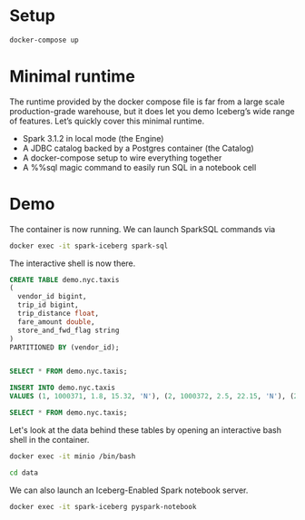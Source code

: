 # Setup

```bash
docker-compose up
```

# Minimal runtime

The runtime provided by the docker compose file is far from a large scale production-grade warehouse, but it does let you demo Iceberg’s wide range of features. Let’s quickly cover this minimal runtime.

- Spark 3.1.2 in local mode (the Engine)
- A JDBC catalog backed by a Postgres container (the Catalog)
- A docker-compose setup to wire everything together
- A %%sql magic command to easily run SQL in a notebook cell

# Demo

The container is now running. We can launch SparkSQL commands via

```bash
docker exec -it spark-iceberg spark-sql
```

The interactive shell is now there.

```sql
CREATE TABLE demo.nyc.taxis
(
  vendor_id bigint,
  trip_id bigint,
  trip_distance float,
  fare_amount double,
  store_and_fwd_flag string
)
PARTITIONED BY (vendor_id);


SELECT * FROM demo.nyc.taxis;

INSERT INTO demo.nyc.taxis
VALUES (1, 1000371, 1.8, 15.32, 'N'), (2, 1000372, 2.5, 22.15, 'N'), (2, 1000373, 0.9, 9.01, 'N'), (1, 1000374, 8.4, 42.13, 'Y');

SELECT * FROM demo.nyc.taxis;   
```

Let's look at the data behind these tables by opening an interactive bash shell in the container.

```bash
docker exec -it minio /bin/bash

cd data
```

We can also launch an Iceberg-Enabled Spark notebook server.

```bash
docker exec -it spark-iceberg pyspark-notebook
```